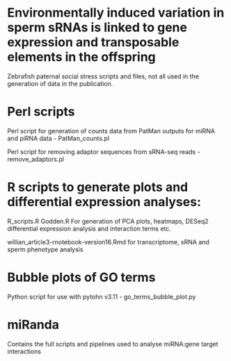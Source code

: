 # Environmentally induced variation in sperm sRNAs is linked to gene expression and transposable elements in the offspring

Zebrafish paternal social stress scripts and files, not all used in the generation of data in the publication.


# Perl scripts

Perl script for generation of counts data from PatMan outputs for miRNA and piRNA data - PatMan_counts.pl

Perl script for removing adaptor sequences from sRNA-seq reads - remove_adaptors.pl


# R scripts to generate plots and differential expression analyses:

R_scripts.R
Godden.R
For generation of PCA plots, heatmaps, DESeq2 differential expression analysis and interaction terms etc.

willian_article3-rnotebook-version16.Rmd for transcriptome, sRNA and sperm phenotype analysis

# Bubble plots of GO terms
Python script for use with pytohn v3.11 - go_terms_bubble_plot.py

# miRanda
Contains the full scripts and pipelines used to analyse miRNA:gene target interactions

